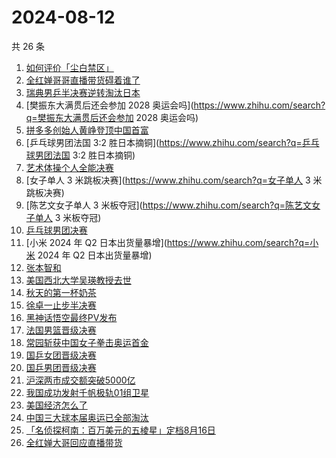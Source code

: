 # 2024-08-12

共 26 条

<!-- BEGIN ZHIHUSEARCH -->
<!-- 最后更新时间 Mon Aug 12 2024 23:13:25 GMT+0800 (China Standard Time) -->
1. [如何评价「尘白禁区」](https://www.zhihu.com/search?q=如何评价「尘白禁区」)
1. [全红婵哥哥直播带货碍着谁了](https://www.zhihu.com/search?q=全红婵哥哥直播带货碍着谁了)
1. [瑞典男乒半决赛逆转淘汰日本](https://www.zhihu.com/search?q=瑞典男乒半决赛逆转淘汰日本)
1. [樊振东大满贯后还会参加 2028 奥运会吗](https://www.zhihu.com/search?q=樊振东大满贯后还会参加 2028 奥运会吗)
1. [拼多多创始人黄峥登顶中国首富](https://www.zhihu.com/search?q=拼多多创始人黄峥登顶中国首富)
1. [乒乓球男团法国 3:2 胜日本摘铜](https://www.zhihu.com/search?q=乒乓球男团法国 3:2 胜日本摘铜)
1. [艺术体操个人全能决赛](https://www.zhihu.com/search?q=艺术体操个人全能决赛)
1. [女子单人 3 米跳板决赛](https://www.zhihu.com/search?q=女子单人 3 米跳板决赛)
1. [陈艺文女子单人 3 米板夺冠](https://www.zhihu.com/search?q=陈艺文女子单人 3 米板夺冠)
1. [乒乓球男团决赛](https://www.zhihu.com/search?q=乒乓球男团决赛)
1. [小米 2024 年 Q2 日本出货量暴增](https://www.zhihu.com/search?q=小米 2024 年 Q2 日本出货量暴增)
1. [张本智和](https://www.zhihu.com/search?q=张本智和)
1. [美国西北大学吴瑛教授去世](https://www.zhihu.com/search?q=美国西北大学吴瑛教授去世)
1. [秋天的第一杯奶茶](https://www.zhihu.com/search?q=秋天的第一杯奶茶)
1. [徐卓一止步半决赛](https://www.zhihu.com/search?q=徐卓一止步半决赛)
1. [黑神话悟空最终PV发布](https://www.zhihu.com/search?q=黑神话悟空最终PV发布)
1. [法国男篮晋级决赛](https://www.zhihu.com/search?q=法国男篮晋级决赛)
1. [常园斩获中国女子拳击奥运首金](https://www.zhihu.com/search?q=常园斩获中国女子拳击奥运首金)
1. [国乒女团晋级决赛](https://www.zhihu.com/search?q=国乒女团晋级决赛)
1. [国乒男团晋级决赛](https://www.zhihu.com/search?q=国乒男团晋级决赛)
1. [沪深两市成交额突破5000亿](https://www.zhihu.com/search?q=沪深两市成交额突破5000亿)
1. [我国成功发射千帆极轨01组卫星](https://www.zhihu.com/search?q=我国成功发射千帆极轨01组卫星)
1. [美国经济怎么了](https://www.zhihu.com/search?q=美国经济怎么了)
1. [中国三大球本届奥运已全部淘汰](https://www.zhihu.com/search?q=中国三大球本届奥运已全部淘汰)
1. [「名侦探柯南：百万美元的五棱星」定档8月16日](https://www.zhihu.com/search?q=「名侦探柯南：百万美元的五棱星」定档8月16日)
1. [全红婵大哥回应直播带货](https://www.zhihu.com/search?q=全红婵大哥回应直播带货)
<!-- END ZHIHUSEARCH -->
